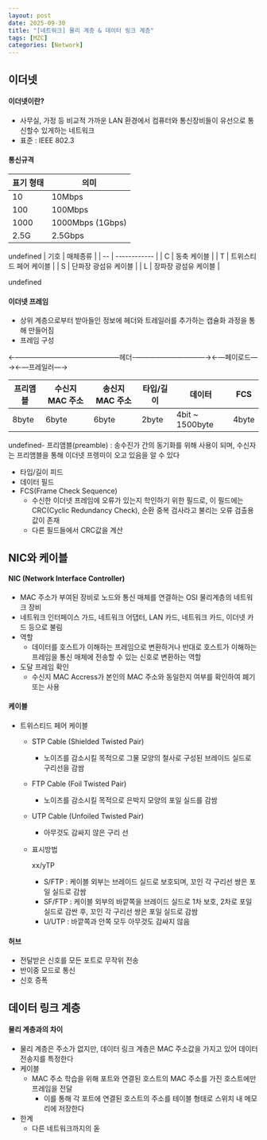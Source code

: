 ```yaml
---
layout: post
date: 2025-09-30
title: "[네트워크] 물리 계층 & 데이터 링크 계층"
tags: [MZC]
categories: [Network]
---
```



## 이더넷



#### 이더넷이란? 

- 사무실, 가정 등 비교적 가까운 LAN 환경에서 컴퓨터와 통신장비들이 유선으로 통신할수 있게하는 네트워크
- 표준 : IEEE 802.3


#### 통신규격


| 표기 형태 | 의미               |
| ----- | ---------------- |
| 10    | 10Mbps           |
| 100   | 100Mbps          |
| 1000  | 1000Mbps (1Gbps) |
| 2.5G  | 2.5Gbps          |

undefined
| 기호 | 매체종류         |
| -- | ------------ |
| C  | 동축 케이블       |
| T  | 트위스티드 페어 케이블 |
| S  | 단파장 광섬유 케이블  |
| L  | 장파장 광섬유 케이블  |

undefined

#### 이더넷 프레임

- 상위 계층으로부터 받아들인 정보에 헤더와 트레일러를 추가하는 캡슐화 과정을 통해 만들어짐
- 프레임 구성

←———————————————헤더-——————————→←—페이로드—→←—프레일러—→


| 프리앰블  | 수신지 MAC 주소 | 송신지 MAC 주소 | 타입/길이 | 데이터             | FCS   |
| ----- | ---------- | ---------- | ----- | --------------- | ----- |
| 8byte | 6byte      | 6byte      | 2byte | 4bit ~ 1500byte | 4byte |

undefined- 프리앰블(preamble) : 송수진가 간의 동기화를 위해 사용이 되며, 수신자는 프리앰블을 통해 이더넷 프렝미이 오고 있음을 알 수 있다
- 타입/길이 피드
- 데이터 필드
- FCS(Frame Check Sequence)
	- 수신한 이더넷 프레임에 오류가 있는지 학인하기 위한 필드로, 이 필드에는 CRC(Cyclic Redundancy Check), 순환 중복 검사라고 불리는 오류 검출용 값이 존재
	- 다른 필드들에서 CRC값을 계산


## NIC와 케이블



#### NIC (Network Interface Controller)

- MAC 주소가 부여된 장비로 노드와 통신 매체를 연결하는 OSI 물리계층의 네트워크 장비
- 네트워크 인터페이스 가드, 네트워크 어댑터, LAN 카드, 네트워크 카드, 이더넷 카드 등으로 불림
- 역할
	- 데이터를 호스트가 이해하는 프레임으로 변환하거나 반대로 호스트가 이해하는 프레임을 통신 매체에 전송할 수 있는 신호로 변환하는 역할
- 도달 프레임 확인
	- 수신지 MAC Accress가 본인의 MAC 주소와 동일한지 여부를 확인하여 폐기 또는 사용


#### 케이블

- 트위스티드 페어 케이블
	- STP Cable (Shielded Twisted Pair)
		- 노이즈를 감소시킬 목적으로 그물 모양의 철사로 구성된 브레이드 실드로 구리선을 감쌈
	- FTP Cable (Foil Twisted Pair)
		- 노이즈를 감소시킬 목적으로 은박지 모양의 포일 실드를 감쌈
	- UTP Cable (Unfoiled Twisted Pair)
		- 아무것도 감싸지 않은 구리 선
	- 표시방법

		xx/yTP

		- S/FTP : 케이블 외부는 브레이드 실드로 보호되며, 꼬인 각 구리선 쌍은 포일 실드로 감쌈
		- SF/FTP : 케이블 외부의 바깥쪽을 브레이드 실드로 1차 보호, 2차로 포일 실드로 감싼 후, 꼬인 각 구리선 쌍은 포일 실드로 감쌈
		- U/UTP : 바깥쪽과 안쪽 모두 아무것도 감싸지 않음


#### 허브

- 전달받은 신호를 모든 포트로 무작위 전송
- 반이중 모드로 통신
- 신호 증폭


## 데이터 링크 계층



#### 물리 계층과의 차이

- 물리 계층은 주소가 없지만, 데이터 링크 계층은 MAC 주소값을 가지고 있어 데이터 전송지를 특정한다
- 케이블
	- MAC 주소 학습을 위해 포트와 연결된 호스트의 MAC 주소를 가진 호스트에만 프레임을 전달
		- 이를 통해 각 포트에 연결된 호스트의 주소를 테이블 형태로 스위치 내 메모리에 저장한다
- 한계
	- 다른 네트워크까지의 돋
